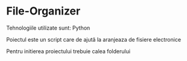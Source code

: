 # File-Organizer
Tehnologiile utilizate sunt: Python

Poiectul este un script care de ajută la aranjeaza de fisiere electronice

Pentru initierea proiectului trebuie calea folderului 
